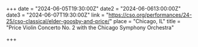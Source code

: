 +++
date = "2024-06-05T19:30:00Z"
date2 = "2024-06-0613:00:00Z"
date3 = "2024-06-07T19:30:00Z"
link = "https://cso.org/performances/24-25/cso-classical/elder-goosby-and-price/"
place = "Chicago, IL"
title = "Price Violin Concerto No. 2 with the Chicago Symphony Orchestra"

+++
